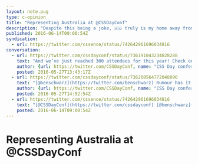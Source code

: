 ```yaml
---
layout: note.pug
type: c-opinion
title: "Representing Australia at @CSSDayConf"
description: "Despite this being a joke, 🇦🇺 truly is my home away from home."
published: 2016-06-14T09:00:54Z
syndication:
  - url: https://twitter.com/cssence/status/742642961696034816
conversation:
  - url: https://twitter.com/cssdayconf/status/736191043234828288
    text: "And we’ve just reached 300 attendees for this year! Check out who’s coming at [cssday.nl/2016/attendees](https://cssday.nl/2016/attendees)"
    author: {url: https://twitter.com/CSSDayConf, name: "CSS Day conference"}
    posted: 2016-05-27T13:43:17Z
  - url: https://twitter.com/cssdayconf/status/736208564772048896
    text: "[@benschwarz](https://twitter.com/benschwarz) Rumour has it they already have a nice CSS conference scene over there! 🙂 (Also, indeed, we haven’t seen any Aussies so far..)"
    author: {url: https://twitter.com/CSSDayConf, name: "CSS Day conference"}
    posted: 2016-05-27T14:52:54Z
  - url: https://twitter.com/cssence/status/742642961696034816
    text: "[@CSSDayConf](https://twitter.com/cssdayconf) [@benschwarz](https://twitter.com/benschwarz) If it helps, I’m the “Other: AT (1)” guy. Looking forward to represent Austr(al)ia this year."
    posted: 2016-06-14T09:00:54Z
---
```


# Representing Australia at @CSSDayConf
